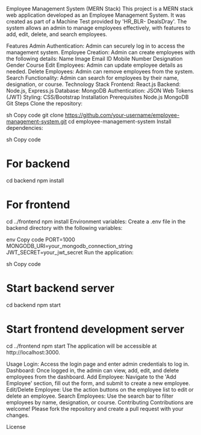Employee Management System (MERN Stack)
This project is a MERN stack web application developed as an Employee Management System. It was created as part of a Machine Test provided by 'HR_BLR- DealsDray'. The system allows an admin to manage employees effectively, with features to add, edit, delete, and search employees.

Features
Admin Authentication: Admin can securely log in to access the management system.
Employee Creation: Admin can create employees with the following details:
Name
Image
Email ID
Mobile Number
Designation
Gender
Course
Edit Employees: Admin can update employee details as needed.
Delete Employees: Admin can remove employees from the system.
Search Functionality: Admin can search for employees by their name, designation, or course.
Technology Stack
Frontend: React.js
Backend: Node.js, Express.js
Database: MongoDB
Authentication: JSON Web Tokens (JWT)
Styling: CSS/Bootstrap
Installation
Prerequisites
Node.js
MongoDB
Git
Steps
Clone the repository:

sh
Copy code
git clone https://github.com/your-username/employee-management-system.git
cd employee-management-system
Install dependencies:

sh
Copy code
# For backend
cd backend
npm install

# For frontend
cd ../frontend
npm install
Environment variables:
Create a .env file in the backend directory with the following variables:

env
Copy code
PORT=1000
MONGODB_URI=your_mongodb_connection_string
JWT_SECRET=your_jwt_secret
Run the application:

sh
Copy code
# Start backend server
cd backend
npm start

# Start frontend development server
cd ../frontend
npm start
The application will be accessible at http://localhost:3000.

Usage
Login: Access the login page and enter admin credentials to log in.
Dashboard: Once logged in, the admin can view, add, edit, and delete employees from the dashboard.
Add Employee: Navigate to the 'Add Employee' section, fill out the form, and submit to create a new employee.
Edit/Delete Employee: Use the action buttons on the employee list to edit or delete an employee.
Search Employees: Use the search bar to filter employees by name, designation, or course.
Contributing
Contributions are welcome! Please fork the repository and create a pull request with your changes.

License
